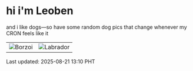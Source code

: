 # hi i'm Leoben

and i like dogs—so have some random dog pics that change whenever my CRON feels like it

|  |  |
|--------|----------|
| ![Borzoi](https://random-dog-vercel.vercel.app/api/random-borzoi?v=1755753000) | ![Labrador](https://random-dog-vercel.vercel.app/api/random-labrador?v=1755753000) |

Last updated: 2025-08-21 13:10 PHT
